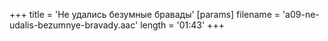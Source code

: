+++
title = 'Не удались безумные бравады'
[params]
  filename = 'a09-ne-udalis-bezumnye-bravady.aac'
  length = '01:43'
+++

